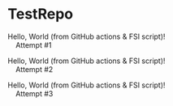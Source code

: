 # TestRepo

Hello, World (from GitHub actions & FSI script)!  
&nbsp;&nbsp;&nbsp;&nbsp;Attempt #1

Hello, World (from GitHub actions & FSI script)!  
&nbsp;&nbsp;&nbsp;&nbsp;Attempt #2

Hello, World (from GitHub actions & FSI script)!  
&nbsp;&nbsp;&nbsp;&nbsp;Attempt #3
